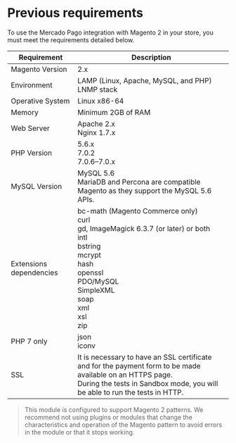 # Previous requirements

To use the Mercado Pago integration with Magento 2 in your store, you must meet the requirements detailed below.

| Requirement | Description |
| --- | --- |
| Magento Version | 2.x |
| Environment | LAMP (Linux, Apache, MySQL, and PHP)<br/>LNMP stack |
| Operative System | Linux x86-64 |
| Memory | Minimum 2GB of RAM |
| Web Server | Apache 2.x<br/>Nginx 1.7.x |
| PHP Version | 5.6.x<br/>7.0.2<br/>7.0.6–7.0.x<br/> |
| MySQL Version | MySQL 5.6<br/>MariaDB and Percona are compatible Magento as they support the MySQL 5.6 APIs. |
| Extensions dependencies | bc-math (Magento Commerce only)<br/>curl<br/>gd, ImageMagick 6.3.7 (or later) or both<br/>intl<br/>bstring<br/>mcrypt<br/>hash<br/>openssl<br/>PDO/MySQL<br/>SimpleXML<br/>soap<br/>xml<br/>xsl<br/>zip<br/> |
| PHP 7 only | json<br/>iconv |
| SSL | It is necessary to have an SSL certificate and for the payment form to be made available on an HTTPS page. <br/> During the tests in Sandbox mode, you will be able to run the tests in HTTP. |

> This module is configured to support Magento 2 patterns. We recommend not using plugins or modules that change the characteristics and operation of the Magento pattern to avoid errors in the module or that it stops working. 
